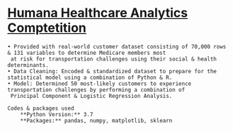 

# [Humana Healthcare Analytics Comptetition](https://github.com/nfe9r6/Case-Competition)
	• Provided with real-world customer dataset consisting of 70,000 rows & 131 variables to determine Medicare members most
	 at risk for transportation challenges using their social & health determinants.
	• Data Cleaning: Encoded & standardized dataset to prepare for the statistical model using a combination of Python & R.
	• Model: Determined 50 most-likely customers to experience transportation challenges by performing a combination of
 	 Principal Component & Logistic Regression Analysis.
	 
	Codes & packages used
		**Python Version:** 3.7
		**Packages:** pandas, numpy, matplotlib, sklearn
